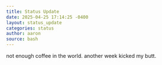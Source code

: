```yaml
---
title: Status Update
date: 2025-04-25 17:14:25 -0400
layout: status_update
categories: status
author: aaron
source: bash
---
```

not enough coffee in the world. another week kicked my butt.
